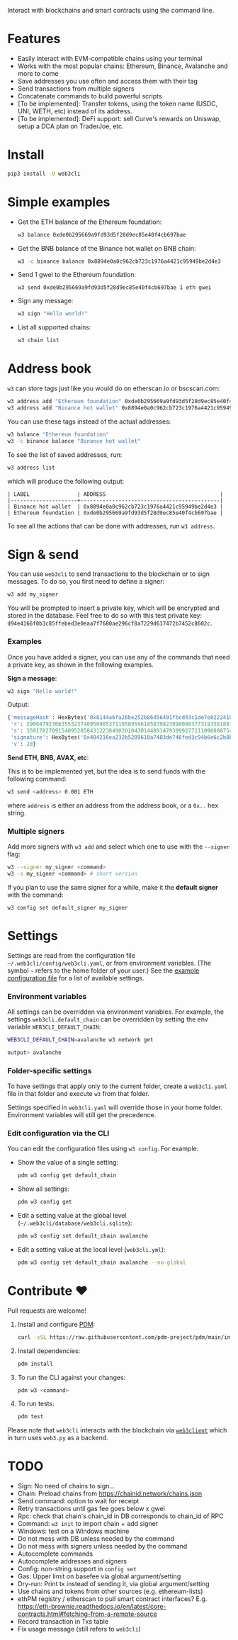 Interact with blockchains and smart contracts using the command line.

# Features

- Easily interact with EVM-compatible chains using your terminal
- Works with the most popular chains: Ethereum, Binance, Avalanche and more to come
- Save addresses you use often and access them with their tag
- Send transactions from multiple signers
- Concatenate commands to build powerful scripts
- [To be implemented]: Transfer tokens, using the token name (USDC, UNI, WETH, etc) instead of its address.
- [To be implemented]: DeFi support: sell Curve's rewards on Uniswap, setup a DCA plan on TraderJoe, etc.


# Install

```bash
pip3 install -U web3cli
```

# Simple examples

- Get the ETH balance of the Ethereum foundation:
   ```bash
   w3 balance 0xde0b295669a9fd93d5f28d9ec85e40f4cb697bae
   ```

- Get the BNB balance of the Binance hot wallet on BNB chain:
   ```bash
   w3 -c binance balance 0x8894e0a0c962cb723c1976a4421c95949be2d4e3
   ```

- Send 1 gwei to the Ethereum foundation:
   ```
   w3 send 0xde0b295669a9fd93d5f28d9ec85e40f4cb697bae 1 eth gwei
   ```

- Sign any message:
   ```bash
   w3 sign "Hello world!"
   ```

- List all supported chains:
   ```bash
   w3 chain list
   ```

# Address book

`w3` can store tags just like you would do on etherscan.io or bscscan.com:

```bash
w3 address add "Ethereum foundation" 0xde0b295669a9fd93d5f28d9ec85e40f4cb697bae
w3 address add "Binance hot wallet" 0x8894e0a0c962cb723c1976a4421c95949be2d4e3
```

You can use these tags instead of the actual addresses:

```bash
w3 balance "Ethereum foundation"
w3 -c binance balance "Binance hot wallet"
```

To see the list of saved addresses, run:

```bash
w3 address list
```

which will produce the following output:

```
| LABEL               | ADDRESS                                    |
|---------------------+--------------------------------------------|
| Binance hot wallet  | 0x8894e0a0c962cb723c1976a4421c95949be2d4e3 |
| Ethereum foundation | 0xde0b295669a9fd93d5f28d9ec85e40f4cb697bae |
```

To see all the actions that can be done with addresses, run `w3 address`.

# Sign & send

You can use `web3cli` to send transactions to the blockchain or to sign messages. To do so, you first need to define a signer:

```bash
w3 add my_signer
```

You will be prompted to insert a private key, which will be encrypted and stored in the database. Feel free to do so with this test private key: `d94e4166f0b3c85ffebed3e0eaa7f7680ae296cf8a7229d637472b7452c8602c`.

### Examples

Once you have added a signer, you can use any of the commands that need a private key, as shown in the following examples.

**Sign a message**:

```bash
w3 sign "Hello world!"
```

Output:

```python
{'messageHash': HexBytes('0x8144a6fa26be252b86456491fbcd43c1de7e022241845ffea1c3df066f7cfede'),
 'r': 29064792366355323740950985371105895961858398238980883773193501881276705228481,
 's': 35017827091540952858431223849020104301448914783999277111090808754042212439431,
 'signature': HexBytes('0x404216ea232b5289610a7483de746fed3c94b6e6c2b8bf62ce5286850ff346c14d6b63445107a9d9e342720e88e82a3ff794dd6bd255931b552dedf2e243d5871c'),
 'v': 28}
```

**Send ETH, BNB, AVAX, etc**:

This is to be implemented yet, but the idea is to send funds with the following command:

```bash
w3 send <address> 0.001 ETH
```

where `address` is either an address from the address book, or a `0x..` hex string.

### Multiple signers

Add more signers with `w3 add` and select which one to use with the `--signer` flag:

```bash
w3 --signer my_signer <command>
w3 -s my_signer <command> # short version
```

If you plan to use the same signer for a while, make it the **default signer** with the command:

```
w3 config set default_signer my_signer
```


# Settings

Settings are read from the configuration file `~/.web3cli/config/web3cli.yaml`, or from environment variables. (The symbol `~` refers to the home folder of your user.)
See the [example configuration file](./web3cli.example.yml) for a list of available settings.

### Environment variables

All settings can be overridden via environment variables.
For example, the settings `web3cli.default_chain` can be overridden by setting the env variable `WEB3CLI_DEFAULT_CHAIN`:

```bash
WEB3CLI_DEFAULT_CHAIN=avalanche w3 network get

output> avalanche
```

### Folder-specific settings

To have settings that apply only to the current folder, create a `web3cli.yaml` file in that folder and execute `w3` from that folder.

Settings specified in `web3cli.yaml` will override those in your home folder. Environment variables will still get the precedence.

### Edit configuration via the CLI

You can edit the configuration files using `w3 config`. For example:

- Show the value of a single setting:
   ```bash
   pdm w3 config get default_chain
   ```
- Show all settings:
   ```bash
   pdm w3 config get
   ```
- Edit a setting value at the global level (`~/.web3cli/database/web3cli.sqlite`):
   ```bash
   pdm w3 config set default_chain avalanche
   ```
- Edit a setting value at the local level (`web3cli.yml`):
   ```bash
   pdm w3 config set default_chain avalanche --no-global
   ```

# Contribute ❤️

Pull requests are welcome!

1. Install and configure [PDM](https://github.com/pdm-project/pdm/):
   ```bash
   curl -sSL https://raw.githubusercontent.com/pdm-project/pdm/main/install-pdm.py | python3 -
   ```
2. Install dependencies: 
   ```bash
   pdm install
   ```
3. To run the CLI against your changes: 
   ```bash
   pdm w3 <command>
   ```
4. To run tests:
   ```bash
   pdm test
   ```

Please note that `web3cli` interacts with the blockchain via [`web3client`](https://github.com/coccoinomane/web3client) which in turn uses `web3.py` as a backend.

# TODO
- Sign: No need of chains to sign...
- Chain: Preload chains from https://chainid.network/chains.json
- Send command: option to wait for receipt
- Retry transactions until gas fee goes below x gwei
- Rpc: check that chain's chain_id in DB corresponds to chain_id of RPC
- Command: `w3 init` to import chain + add signer
- Windows: test on a Windows machine
- Do not mess with DB unless needed by the command
- Do not mess with signers unless needed by the command
- Autocomplete commands
- Autocomplete addresses and signers
- Config: non-string support in `config set`
- Gas: Upper limit on basefee via global argument/setting
- Dry-run: Print tx instead of sending it, via global argument/setting
- Use chains and tokens from other sources (e.g. ethereum-lists)
- ethPM registry / etherscan to pull smart contract interfaces? E.g. https://eth-brownie.readthedocs.io/en/latest/core-contracts.html#fetching-from-a-remote-source
- Record transaction in Txs table
- Fix usage message (still refers to `web3cli`)